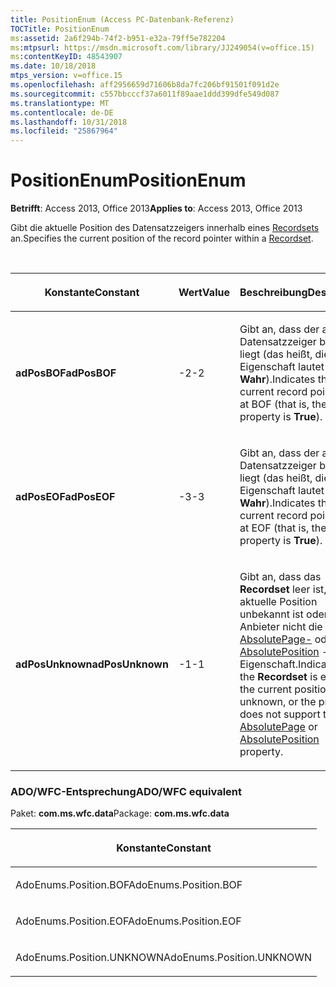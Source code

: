 ```yaml
---
title: PositionEnum (Access PC-Datenbank-Referenz)
TOCTitle: PositionEnum
ms:assetid: 2a6f294b-74f2-b951-e32a-79ff5e782204
ms:mtpsurl: https://msdn.microsoft.com/library/JJ249054(v=office.15)
ms:contentKeyID: 48543907
ms.date: 10/18/2018
mtps_version: v=office.15
ms.openlocfilehash: aff2956659d71606b8da7fc206bf91501f091d2e
ms.sourcegitcommit: c557bbcccf37a6011f89aae1ddd399dfe549d087
ms.translationtype: MT
ms.contentlocale: de-DE
ms.lasthandoff: 10/31/2018
ms.locfileid: "25867964"
---
```

# <a name="positionenum"></a><span data-ttu-id="85b8f-102">PositionEnum</span><span class="sxs-lookup"><span data-stu-id="85b8f-102">PositionEnum</span></span>

<span data-ttu-id="85b8f-103">**Betrifft**: Access 2013, Office 2013</span><span class="sxs-lookup"><span data-stu-id="85b8f-103">**Applies to**: Access 2013, Office 2013</span></span>

<span data-ttu-id="85b8f-104">Gibt die aktuelle Position des Datensatzzeigers innerhalb eines [Recordsets](recordset-object-ado.md) an.</span><span class="sxs-lookup"><span data-stu-id="85b8f-104">Specifies the current position of the record pointer within a [Recordset](recordset-object-ado.md).</span></span>

<br/>

<table>
<colgroup>
<col style="width: 33%" />
<col style="width: 33%" />
<col style="width: 33%" />
</colgroup>
<thead>
<tr class="header">
<th><p><span data-ttu-id="85b8f-105">Konstante</span><span class="sxs-lookup"><span data-stu-id="85b8f-105">Constant</span></span></p></th>
<th><p><span data-ttu-id="85b8f-106">Wert</span><span class="sxs-lookup"><span data-stu-id="85b8f-106">Value</span></span></p></th>
<th><p><span data-ttu-id="85b8f-107">Beschreibung</span><span class="sxs-lookup"><span data-stu-id="85b8f-107">Description</span></span></p></th>
</tr>
</thead>
<tbody>
<tr class="odd">
<td><p><span data-ttu-id="85b8f-108"><strong>adPosBOF</strong></span><span class="sxs-lookup"><span data-stu-id="85b8f-108"><strong>adPosBOF</strong></span></span></p></td>
<td><p><span data-ttu-id="85b8f-109">-2</span><span class="sxs-lookup"><span data-stu-id="85b8f-109">-2</span></span></p></td>
<td><p><span data-ttu-id="85b8f-110">Gibt an, dass der aktuelle Datensatzzeiger bei BOF liegt (das heißt, die <a href="bof-eof-properties-ado.md">BOF</a>-Eigenschaft lautet <strong>Wahr</strong>).</span><span class="sxs-lookup"><span data-stu-id="85b8f-110">Indicates that the current record pointer is at BOF (that is, the <a href="bof-eof-properties-ado.md">BOF</a> property is <strong>True</strong>).</span></span></p></td>
</tr>
<tr class="even">
<td><p><span data-ttu-id="85b8f-111"><strong>adPosEOF</strong></span><span class="sxs-lookup"><span data-stu-id="85b8f-111"><strong>adPosEOF</strong></span></span></p></td>
<td><p><span data-ttu-id="85b8f-112">-3</span><span class="sxs-lookup"><span data-stu-id="85b8f-112">-3</span></span></p></td>
<td><p><span data-ttu-id="85b8f-113">Gibt an, dass der aktuelle Datensatzzeiger bei EOF liegt (das heißt, die <a href="bof-eof-properties-ado.md">EOF</a>-Eigenschaft lautet <strong>Wahr</strong>).</span><span class="sxs-lookup"><span data-stu-id="85b8f-113">Indicates that the current record pointer is at EOF (that is, the <a href="bof-eof-properties-ado.md">EOF</a> property is <strong>True</strong>).</span></span></p></td>
</tr>
<tr class="odd">
<td><p><span data-ttu-id="85b8f-114"><strong>adPosUnknown</strong></span><span class="sxs-lookup"><span data-stu-id="85b8f-114"><strong>adPosUnknown</strong></span></span></p></td>
<td><p><span data-ttu-id="85b8f-115">-1</span><span class="sxs-lookup"><span data-stu-id="85b8f-115">-1</span></span></p></td>
<td><p><span data-ttu-id="85b8f-116">Gibt an, dass das <strong>Recordset</strong> leer ist, die aktuelle Position unbekannt ist oder der Anbieter nicht die <a href="absolutepage-property-ado.md">AbsolutePage-</a> oder <a href="absoluteposition-property-ado.md">AbsolutePosition</a> -Eigenschaft.</span><span class="sxs-lookup"><span data-stu-id="85b8f-116">Indicates that the <strong>Recordset</strong> is empty, the current position is unknown, or the provider does not support the <a href="absolutepage-property-ado.md">AbsolutePage</a> or <a href="absoluteposition-property-ado.md">AbsolutePosition</a> property.</span></span></p></td>
</tr>
</tbody>
</table>


### <a name="adowfc-equivalent"></a><span data-ttu-id="85b8f-117">ADO/WFC-Entsprechung</span><span class="sxs-lookup"><span data-stu-id="85b8f-117">ADO/WFC equivalent</span></span>

<span data-ttu-id="85b8f-118">Paket: **com.ms.wfc.data**</span><span class="sxs-lookup"><span data-stu-id="85b8f-118">Package: **com.ms.wfc.data**</span></span>

<table>
<colgroup>
<col style="width: 100%" />
</colgroup>
<thead>
<tr class="header">
<th><p><span data-ttu-id="85b8f-119">Konstante</span><span class="sxs-lookup"><span data-stu-id="85b8f-119">Constant</span></span></p></th>
</tr>
</thead>
<tbody>
<tr class="odd">
<td><p><span data-ttu-id="85b8f-120">AdoEnums.Position.BOF</span><span class="sxs-lookup"><span data-stu-id="85b8f-120">AdoEnums.Position.BOF</span></span></p></td>
</tr>
<tr class="even">
<td><p><span data-ttu-id="85b8f-121">AdoEnums.Position.EOF</span><span class="sxs-lookup"><span data-stu-id="85b8f-121">AdoEnums.Position.EOF</span></span></p></td>
</tr>
<tr class="odd">
<td><p><span data-ttu-id="85b8f-122">AdoEnums.Position.UNKNOWN</span><span class="sxs-lookup"><span data-stu-id="85b8f-122">AdoEnums.Position.UNKNOWN</span></span></p></td>
</tr>
</tbody>
</table>

